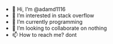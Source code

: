 - 👋 Hi, I’m @adamd1116
- 👀 I’m interested in stack overflow
- 🌱 I’m currently programming
- 💞️ I’m looking to collaborate on nothing
- 📫 How to reach me? dont

<!---
adamd1116/adamd1116 is a ✨ special ✨ repository because its `README.md` (this file) appears on your GitHub profile.
You can click the Preview link to take a look at your changes.
--->
